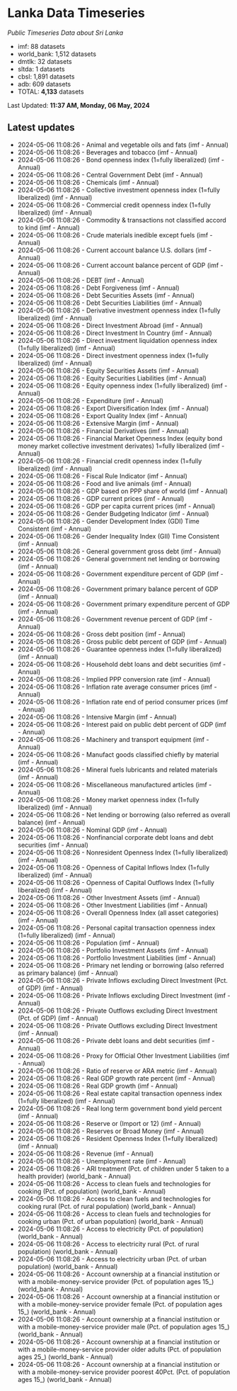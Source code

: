 # Lanka Data Timeseries
*Public Timeseries Data about Sri Lanka*

* imf: 88 datasets
* world_bank: 1,512 datasets
* dmtlk: 32 datasets
* sltda: 1 datasets
* cbsl: 1,891 datasets
* adb: 609 datasets
* TOTAL: **4,133** datasets

Last Updated: **11:37 AM, Monday, 06 May, 2024**

## Latest updates

* 2024-05-06 11:08:26 - Animal and vegetable oils and fats (imf - Annual)
* 2024-05-06 11:08:26 - Beverages and tobacco (imf - Annual)
* 2024-05-06 11:08:26 - Bond openness index (1=fully liberalized) (imf - Annual)
* 2024-05-06 11:08:26 - Central Government Debt (imf - Annual)
* 2024-05-06 11:08:26 - Chemicals (imf - Annual)
* 2024-05-06 11:08:26 - Collective investment openness index (1=fully liberalized) (imf - Annual)
* 2024-05-06 11:08:26 - Commercial credit openness index (1=fully liberalized) (imf - Annual)
* 2024-05-06 11:08:26 - Commodity & transactions not classified accord to kind (imf - Annual)
* 2024-05-06 11:08:26 - Crude materials inedible except fuels (imf - Annual)
* 2024-05-06 11:08:26 - Current account balance U.S. dollars (imf - Annual)
* 2024-05-06 11:08:26 - Current account balance percent of GDP (imf - Annual)
* 2024-05-06 11:08:26 - DEBT (imf - Annual)
* 2024-05-06 11:08:26 - Debt Forgiveness (imf - Annual)
* 2024-05-06 11:08:26 - Debt Securities Assets (imf - Annual)
* 2024-05-06 11:08:26 - Debt Securities Liabilities (imf - Annual)
* 2024-05-06 11:08:26 - Derivative investment openness index (1=fully liberalized) (imf - Annual)
* 2024-05-06 11:08:26 - Direct Investment Abroad (imf - Annual)
* 2024-05-06 11:08:26 - Direct Investment In Country (imf - Annual)
* 2024-05-06 11:08:26 - Direct investment liquidation openness index (1=fully liberalized) (imf - Annual)
* 2024-05-06 11:08:26 - Direct investment openness index (1=fully liberalized) (imf - Annual)
* 2024-05-06 11:08:26 - Equity Securities Assets (imf - Annual)
* 2024-05-06 11:08:26 - Equity Securities Liabilities (imf - Annual)
* 2024-05-06 11:08:26 - Equity openness index (1=fully liberalized) (imf - Annual)
* 2024-05-06 11:08:26 - Expenditure (imf - Annual)
* 2024-05-06 11:08:26 - Export Diversification Index (imf - Annual)
* 2024-05-06 11:08:26 - Export Quality Index (imf - Annual)
* 2024-05-06 11:08:26 - Extensive Margin (imf - Annual)
* 2024-05-06 11:08:26 - Financial Derivatives (imf - Annual)
* 2024-05-06 11:08:26 - Financial Market Openness Index (equity bond money market collective investment derivates) 1=fully liberalized (imf - Annual)
* 2024-05-06 11:08:26 - Financial credit openness index (1=fully liberalized) (imf - Annual)
* 2024-05-06 11:08:26 - Fiscal Rule Indicator (imf - Annual)
* 2024-05-06 11:08:26 - Food and live animals (imf - Annual)
* 2024-05-06 11:08:26 - GDP based on PPP share of world (imf - Annual)
* 2024-05-06 11:08:26 - GDP current prices (imf - Annual)
* 2024-05-06 11:08:26 - GDP per capita current prices (imf - Annual)
* 2024-05-06 11:08:26 - Gender Budgeting Indicator (imf - Annual)
* 2024-05-06 11:08:26 - Gender Development Index (GDI) Time Consistent (imf - Annual)
* 2024-05-06 11:08:26 - Gender Inequality Index (GII) Time Consistent (imf - Annual)
* 2024-05-06 11:08:26 - General government gross debt (imf - Annual)
* 2024-05-06 11:08:26 - General government net lending or borrowing (imf - Annual)
* 2024-05-06 11:08:26 - Government expenditure percent of GDP (imf - Annual)
* 2024-05-06 11:08:26 - Government primary balance percent of GDP (imf - Annual)
* 2024-05-06 11:08:26 - Government primary expenditure percent of GDP (imf - Annual)
* 2024-05-06 11:08:26 - Government revenue percent of GDP (imf - Annual)
* 2024-05-06 11:08:26 - Gross debt position (imf - Annual)
* 2024-05-06 11:08:26 - Gross public debt percent of GDP (imf - Annual)
* 2024-05-06 11:08:26 - Guarantee openness index (1=fully liberalized) (imf - Annual)
* 2024-05-06 11:08:26 - Household debt loans and debt securities (imf - Annual)
* 2024-05-06 11:08:26 - Implied PPP conversion rate (imf - Annual)
* 2024-05-06 11:08:26 - Inflation rate average consumer prices (imf - Annual)
* 2024-05-06 11:08:26 - Inflation rate end of period consumer prices (imf - Annual)
* 2024-05-06 11:08:26 - Intensive Margin (imf - Annual)
* 2024-05-06 11:08:26 - Interest paid on public debt percent of GDP (imf - Annual)
* 2024-05-06 11:08:26 - Machinery and transport equipment (imf - Annual)
* 2024-05-06 11:08:26 - Manufact goods classified chiefly by material (imf - Annual)
* 2024-05-06 11:08:26 - Mineral fuels lubricants and related materials (imf - Annual)
* 2024-05-06 11:08:26 - Miscellaneous manufactured articles (imf - Annual)
* 2024-05-06 11:08:26 - Money market openness index (1=fully liberalized) (imf - Annual)
* 2024-05-06 11:08:26 - Net lending or borrowing (also referred as overall balance) (imf - Annual)
* 2024-05-06 11:08:26 - Nominal GDP (imf - Annual)
* 2024-05-06 11:08:26 - Nonfinancial corporate debt loans and debt securities (imf - Annual)
* 2024-05-06 11:08:26 - Nonresident Openness Index (1=fully liberalized) (imf - Annual)
* 2024-05-06 11:08:26 - Openness of Capital Inflows Index (1=fully liberalized) (imf - Annual)
* 2024-05-06 11:08:26 - Openness of Capital Outflows Index (1=fully liberalized) (imf - Annual)
* 2024-05-06 11:08:26 - Other Investment Assets (imf - Annual)
* 2024-05-06 11:08:26 - Other Investment Liabilities (imf - Annual)
* 2024-05-06 11:08:26 - Overall Openness Index (all asset categories) (imf - Annual)
* 2024-05-06 11:08:26 - Personal capital transaction openness index (1=fully liberalized) (imf - Annual)
* 2024-05-06 11:08:26 - Population (imf - Annual)
* 2024-05-06 11:08:26 - Portfolio Investment Assets (imf - Annual)
* 2024-05-06 11:08:26 - Portfolio Investment Liabilities (imf - Annual)
* 2024-05-06 11:08:26 - Primary net lending or borrowing (also referred as primary balance) (imf - Annual)
* 2024-05-06 11:08:26 - Private Inflows excluding Direct Investment (Pct. of GDP) (imf - Annual)
* 2024-05-06 11:08:26 - Private Inflows excluding Direct Investment (imf - Annual)
* 2024-05-06 11:08:26 - Private Outflows excluding Direct Investment (Pct. of GDP) (imf - Annual)
* 2024-05-06 11:08:26 - Private Outflows excluding Direct Investment (imf - Annual)
* 2024-05-06 11:08:26 - Private debt loans and debt securities (imf - Annual)
* 2024-05-06 11:08:26 - Proxy for Official Other Investment Liabilities (imf - Annual)
* 2024-05-06 11:08:26 - Ratio of reserve or ARA metric (imf - Annual)
* 2024-05-06 11:08:26 - Real GDP growth rate percent (imf - Annual)
* 2024-05-06 11:08:26 - Real GDP growth (imf - Annual)
* 2024-05-06 11:08:26 - Real estate capital transaction openness index (1=fully liberalized) (imf - Annual)
* 2024-05-06 11:08:26 - Real long term government bond yield percent (imf - Annual)
* 2024-05-06 11:08:26 - Reserve or (Import or 12) (imf - Annual)
* 2024-05-06 11:08:26 - Reserves or Broad Money (imf - Annual)
* 2024-05-06 11:08:26 - Resident Openness Index (1=fully liberalized) (imf - Annual)
* 2024-05-06 11:08:26 - Revenue (imf - Annual)
* 2024-05-06 11:08:26 - Unemployment rate (imf - Annual)
* 2024-05-06 11:08:26 - ARI treatment (Pct. of children under 5 taken to a health provider) (world_bank - Annual)
* 2024-05-06 11:08:26 - Access to clean fuels and technologies for cooking (Pct. of population) (world_bank - Annual)
* 2024-05-06 11:08:26 - Access to clean fuels and technologies for cooking rural (Pct. of rural population) (world_bank - Annual)
* 2024-05-06 11:08:26 - Access to clean fuels and technologies for cooking urban (Pct. of urban population) (world_bank - Annual)
* 2024-05-06 11:08:26 - Access to electricity (Pct. of population) (world_bank - Annual)
* 2024-05-06 11:08:26 - Access to electricity rural (Pct. of rural population) (world_bank - Annual)
* 2024-05-06 11:08:26 - Access to electricity urban (Pct. of urban population) (world_bank - Annual)
* 2024-05-06 11:08:26 - Account ownership at a financial institution or with a mobile-money-service provider (Pct. of population ages 15_) (world_bank - Annual)
* 2024-05-06 11:08:26 - Account ownership at a financial institution or with a mobile-money-service provider female (Pct. of population ages 15_) (world_bank - Annual)
* 2024-05-06 11:08:26 - Account ownership at a financial institution or with a mobile-money-service provider male (Pct. of population ages 15_) (world_bank - Annual)
* 2024-05-06 11:08:26 - Account ownership at a financial institution or with a mobile-money-service provider older adults (Pct. of population ages 25_) (world_bank - Annual)
* 2024-05-06 11:08:26 - Account ownership at a financial institution or with a mobile-money-service provider poorest 40Pct. (Pct. of population ages 15_) (world_bank - Annual)